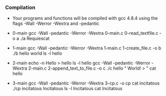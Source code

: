 ### Compilation
- Your programs and functions will be compiled with gcc 4.8.4 using the flags -Wall -Werror -Wextra and -pedantic

- 0-main
gcc -Wall -pedantic -Werror -Wextra 0-main.c 0-read_textfile.c -o a
./a Requiescat
- 1-main
gcc -Wall -pedantic -Werror -Wextra 1-main.c 1-create_file.c -o b
./b hello world
ls -l hello

- 2-main
echo -n Hello > hello
ls -l hello
gcc -Wall -pedantic -Werror -Wextra 2-main.c 2-append_text_to_file.c -o c
./c hello " World! > "
cat hello
- 3-main
gcc -Wall -pedantic -Werror -Wextra 3-cp.c -o cp
cat incitatous
./cp incitatous Incitatous
ls -l Incitatous
cat Incitatous